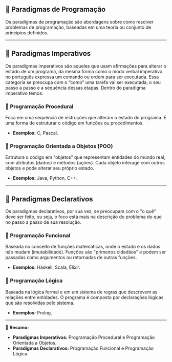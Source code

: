 ## 📌 Paradigmas de Programação

Os paradigmas de programação são abordagens sobre como resolver problemas de programação, baseadas em uma teoria ou conjunto de princípios definidos.

---

## 🔹 Paradigmas Imperativos
Os paradigmas imperativos são aqueles que usam afirmações para alterar o estado de um programa, da mesma forma como o modo verbal imperativo no português expressa um comando ou ordem para ser executada. Essa categoria se preocupa com o “como” uma tarefa vai ser executada, o seu passo a passo e a sequência dessas etapas. Dentro do paradigma imperativo temos:

### 🔸 Programação Procedural
Foca em uma sequência de instruções que alteram o estado do programa. É uma forma de estruturar o código em funções ou procedimentos.
- **Exemplos:** C, Pascal.

### 🔸 Programação Orientada a Objetos (POO)
Estrutura o código em "objetos" que representam entidades do mundo real, com atributos (dados) e métodos (ações). Cada objeto interage com outros objetos e pode alterar seu próprio estado.
- **Exemplos:** Java, Python, C++.

---

## 🔹 Paradigmas Declarativos
Os paradigmas declarativos, por sua vez, se preocupam com o "o quê" deve ser feito, ou seja, o foco está mais na descrição do problema do que no passo a passo de sua resolução.

### 🔸 Programação Funcional
Baseada no conceito de funções matemáticas, onde o estado e os dados não mudam (imutabilidade). Funções são "primeiros cidadãos" e podem ser passadas como argumentos ou retornadas de outras funções.
- **Exemplos:** Haskell, Scala, Elixir.

### 🔸 Programação Lógica
Baseada na lógica formal e em um sistema de regras que descrevem as relações entre entidades. O programa é composto por declarações lógicas que são resolvidas pelo sistema.
- **Exemplos:** Prolog.

---

📌 **Resumo:**
- **Paradigmas Imperativos:** Programação Procedural e Programação Orientada a Objetos.
- **Paradigmas Declarativos:** Programação Funcional e Programação Lógica.